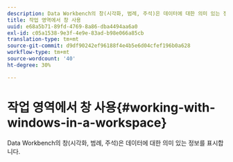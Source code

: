 ```yaml
---
description: Data Workbench의 창(시각화, 범례, 주석)은 데이터에 대한 의미 있는 정보를 표시합니다.
title: 작업 영역에서 창 사용
uuid: e68a5b71-89fd-4769-8a86-dba4494aa6a0
exl-id: c05a1538-9e3f-4e9e-83ad-b98e066a85cb
translation-type: tm+mt
source-git-commit: d9df90242ef96188f4e4b5e6d04cfef196b0a628
workflow-type: tm+mt
source-wordcount: '40'
ht-degree: 30%

---
```


# 작업 영역에서 창 사용{#working-with-windows-in-a-workspace}

Data Workbench의 창(시각화, 범례, 주석)은 데이터에 대한 의미 있는 정보를 표시합니다.
